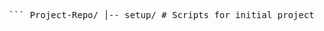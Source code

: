 <pre> ``` Project-Repo/ │-- setup/ # Scripts for initial project setup │ ├── 01_setup_dirs.py # Creates directory structure & Generates config file │ │-- scripts/ # Core bioinformatics workflow scripts │ ├── 02_fetch_taxonomy_prepare_downloads.py │ ├── 03_download_genomes_cds.sh # Fetches required genome/CDS data │ ├── 04_prescreen_cds.py │ ├── 05_extract_genome_metadata.py │ ├── 06_extract_seqs_cds.py │ ├── 07_fetch_interpro_seqs.py │ ├── 08_hmm_pipeline.py │ ├── 09_hmmer_search.py │ ├── 10_process_hmmer_results.py │ │-- notebooks/ # Jupyter Notebooks for interactive analysis │ ├── 01_data_overview.ipynb # Exploratory data analysis │ ├── 02_hmm_results.ipynb # Visualization of HMM search results │ ├── 03_phylogenetics.ipynb # Phylogenetic tree analysis │ │-- config.py # Configuration file with all directory paths │-- requirements.txt # List of dependencies │-- README.md # General project overview │-- INSTALLATION.md # Full setup guide │-- WORKFLOW.md # Explanation of analysis steps │ │-- results/ # Output files (optional placeholder) │ ├── figures/ # Barplots, scatterplots, phylogenetic trees │ ├── tables/ # Summary tables for manuscript ``` </pre>
